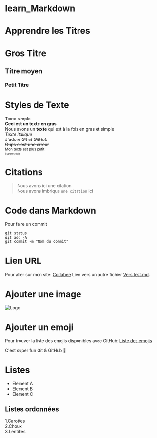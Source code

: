 # learn_Markdown

# Apprendre les Titres
# Gros Titre
## Titre moyen
### Petit Titre

# Styles de Texte
Texte simple  
**Ceci est un texte en gras**  
Nous avons un __texte__ qui est à la fois en gras et simple  
*Texte italique*  
J'adore *Git et GitHub*  
~~Oups c'est une erreur~~  
<sub>Mon texte est plus petit<sub>  
<sup>Superscripts<sup>  

# Citations
> Nous avons ici une citation  
Nous avons imbriqué `une citation` ici

# Code dans Markdown

Pour faire un commit  
```
git status  
git add -A  
git commit -m "Nom du commit"  
```

# Lien URL

Pour aller sur mon site: [Codabee](https://codabee.com)
Lien vers un autre fichier [Vers test.md](test.md).

# Ajouter une image

![Logo](https://codabee.com/wp-content/uploads/2022/04/logo_white.png)


# Ajouter un emoji

Pour trouver la liste des emojis disponibles avec GitHub: [Liste des emojis](https://github.com/ikatyang/emoji-cheat-sheet/blob/master/README.md)  

C'est super fun Git & GitHub :rofl:  

# Listes
* Element A  
* Element B  
* Element C  

## Listes ordonnées
1.Carottes  
2.Choux  
3.Lentilles  



